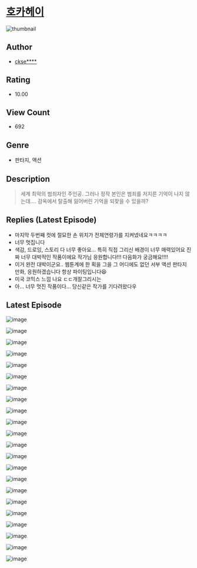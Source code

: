 # [호카헤이](https://comic.naver.com/bestChallenge/list?titleId=810392)
![thumbnail](https://image-comic.pstatic.net/user_contents_data/challenge_comic/2023/05/23/upload_3774920493396026165_480x623.jpeg)

## Author
- [ckse****](https://comic.naver.com/artistTitle?id=366889)

## Rating
- 10.00

## View Count
- 692

## Genre
- 판타지, 액션

## Description
> 세계 최악의 범죄자인 주인공. 그러나 정작 본인은 범죄를 저지른 기억이 나지 않는데…. 감옥에서 탈출해 잃어버린 기억을 되찾을 수 있을까?

## Replies (Latest Episode)
- 마지막 두번째 컷에 절묘한 손 위치가 전체연령가를 지켜넸네요ㅋㅋㅋㅋ
- 너무 멋집니다
- 색감, 드로잉, 스토리 다 너무 좋아요... 특히 직접 그리신 배경이 너무 매력있어요 진짜 너무 대박적인 작품이에요 작가님 응원합니다!!! 다음화가 궁금해요!!!!
- 이거 완전 대박이군요.. 웹툰계에 한 획을 그을 그 어디에도 없던 서부 액션 판타지 만화, 응원하겠습니다 항상 파이팅입니다😆
- 미국 코믹스 느낌 나요 ㄷㄷ개잘그리시는
- 아... 너무 멋진 작품이다... 당신같은 작가를 기다려왔다우

## Latest Episode
![image](https://image-comic.pstatic.net/user_contents_data/challenge_comic/2023/05/23/366889/upload_7221016644580369761.jpeg)

![image](https://image-comic.pstatic.net/user_contents_data/challenge_comic/2023/05/23/366889/upload_4121691071945586532.jpeg)

![image](https://image-comic.pstatic.net/user_contents_data/challenge_comic/2023/05/23/366889/upload_3703760131615502692.jpeg)

![image](https://image-comic.pstatic.net/user_contents_data/challenge_comic/2023/05/23/366889/upload_7221585110140990004.jpeg)

![image](https://image-comic.pstatic.net/user_contents_data/challenge_comic/2023/05/23/366889/upload_3905805489902281011.jpeg)

![image](https://image-comic.pstatic.net/user_contents_data/challenge_comic/2023/05/23/366889/upload_3977579186568378166.jpeg)

![image](https://image-comic.pstatic.net/user_contents_data/challenge_comic/2023/05/23/366889/upload_7149241419711264049.jpeg)

![image](https://image-comic.pstatic.net/user_contents_data/challenge_comic/2023/05/23/366889/upload_3905522696370532965.jpeg)

![image](https://image-comic.pstatic.net/user_contents_data/challenge_comic/2023/05/23/366889/upload_3618985589684449333.jpeg)

![image](https://image-comic.pstatic.net/user_contents_data/challenge_comic/2023/05/23/366889/upload_3906703572647306850.jpeg)

![image](https://image-comic.pstatic.net/user_contents_data/challenge_comic/2023/05/23/366889/upload_3474358226654880048.jpeg)

![image](https://image-comic.pstatic.net/user_contents_data/challenge_comic/2023/05/23/366889/upload_3761178831381422435.jpeg)

![image](https://image-comic.pstatic.net/user_contents_data/challenge_comic/2023/05/23/366889/upload_3761971571446593378.jpeg)

![image](https://image-comic.pstatic.net/user_contents_data/challenge_comic/2023/05/23/366889/upload_3761691173802239542.jpeg)

![image](https://image-comic.pstatic.net/user_contents_data/challenge_comic/2023/05/23/366889/upload_7378356553226072629.jpeg)

![image](https://image-comic.pstatic.net/user_contents_data/challenge_comic/2023/05/23/366889/upload_7306305581258925622.jpeg)

![image](https://image-comic.pstatic.net/user_contents_data/challenge_comic/2023/05/23/366889/upload_7219945720335327844.jpeg)

![image](https://image-comic.pstatic.net/user_contents_data/challenge_comic/2023/05/23/366889/upload_7292227426508355637.jpeg)

![image](https://image-comic.pstatic.net/user_contents_data/challenge_comic/2023/05/23/366889/upload_7378695214903341107.jpeg)

![image](https://image-comic.pstatic.net/user_contents_data/challenge_comic/2023/05/23/366889/upload_4121415128738588209.jpeg)

![image](https://image-comic.pstatic.net/user_contents_data/challenge_comic/2023/05/23/366889/upload_7148959948307838261.jpeg)

![image](https://image-comic.pstatic.net/user_contents_data/challenge_comic/2023/05/23/366889/upload_7233399344548886072.jpeg)
